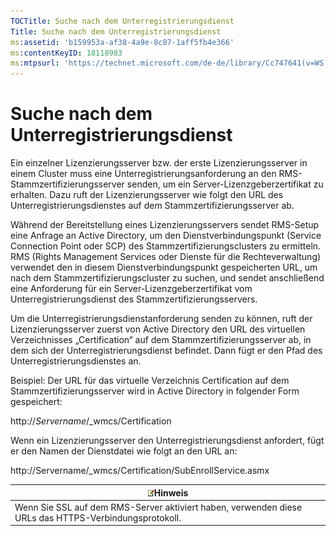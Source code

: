 ```yaml
---
TOCTitle: Suche nach dem Unterregistrierungsdienst
Title: Suche nach dem Unterregistrierungsdienst
ms:assetid: 'b159953a-af38-4a9e-8c87-1aff5fb4e366'
ms:contentKeyID: 18118983
ms:mtpsurl: 'https://technet.microsoft.com/de-de/library/Cc747641(v=WS.10)'
---
```


Suche nach dem Unterregistrierungsdienst
========================================

Ein einzelner Lizenzierungsserver bzw. der erste Lizenzierungsserver in einem Cluster muss eine Unterregistrierungsanforderung an den RMS-Stammzertifizierungsserver senden, um ein Server-Lizenzgeberzertifikat zu erhalten. Dazu ruft der Lizenzierungsserver wie folgt den URL des Unterregistrierungsdienstes auf dem Stammzertifizierungsserver ab.

Während der Bereitstellung eines Lizenzierungsservers sendet RMS-Setup eine Anfrage an Active Directory, um den Dienstverbindungspunkt (Service Connection Point oder SCP) des Stammzertifizierungsclusters zu ermitteln. RMS (Rights Management Services oder Dienste für die Rechteverwaltung) verwendet den in diesem Dienstverbindungspunkt gespeicherten URL, um nach dem Stammzertifizierungscluster zu suchen, und sendet anschließend eine Anforderung für ein Server-Lizenzgeberzertifikat vom Unterregistrierungsdienst des Stammzertifizierungsservers.

Um die Unterregistrierungsdienstanforderung senden zu können, ruft der Lizenzierungsserver zuerst von Active Directory den URL des virtuellen Verzeichnisses „Certification“ auf dem Stammzertifizierungsserver ab, in dem sich der Unterregistrierungsdienst befindet. Dann fügt er den Pfad des Unterregistrierungsdienstes an.

Beispiel: Der URL für das virtuelle Verzeichnis Certification auf dem Stammzertifizierungsserver wird in Active Directory in folgender Form gespeichert:

http://*Servername*/\_wmcs/Certification

Wenn ein Lizenzierungsserver den Unterregistrierungsdienst anfordert, fügt er den Namen der Dienstdatei wie folgt an den URL an:

http://Servername/\_wmcs/Certification/SubEnrollService.asmx

| ![](images/Cc747641.note(WS.10).gif)Hinweis                              |
|-------------------------------------------------------------------------------------------------------|
| Wenn Sie SSL auf dem RMS-Server aktiviert haben, verwenden diese URLs das HTTPS-Verbindungsprotokoll. |
